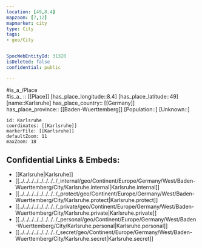 ```yaml
---
location: [49,8.4] 
mapzoom: [7,12] 
mapmarker: city 
type: City
tags:
- geo/City


SpocWebEntityId: 31320
isDeleted: false
confidential: public

---
```

#is_a_/Place  
#is_a_ :: [[Place]] 
[has_place_longitude::8.4] 
[has_place_latitude::49] 
[name::Karlsruhe] 
has_place_country:: [[Germany]]  
has_place_province:: [[Baden-Wuerttemberg]] 
[Population::] 
[Unknown::] 


```leaflet
id: Karlsruhe
coordinates: [[Karlsruhe]] 
markerFile: [[Karlsruhe]] 
defaultZoom: 11 
maxZoom: 18
```


## Confidential Links & Embeds: 
- [[Karlsruhe|Karlsruhe]]  
- [[../../../../../../../../_internal/geo/Continent/Europe/Germany/West/Baden-Wuerttemberg/City/Karlsruhe.internal|Karlsruhe.internal]] 
- [[../../../../../../../../_protect/geo/Continent/Europe/Germany/West/Baden-Wuerttemberg/City/Karlsruhe.protect|Karlsruhe.protect]] 
- [[../../../../../../../../_private/geo/Continent/Europe/Germany/West/Baden-Wuerttemberg/City/Karlsruhe.private|Karlsruhe.private]] 
- [[../../../../../../../../_personal/geo/Continent/Europe/Germany/West/Baden-Wuerttemberg/City/Karlsruhe.personal|Karlsruhe.personal]] 
- [[../../../../../../../../_secret/geo/Continent/Europe/Germany/West/Baden-Wuerttemberg/City/Karlsruhe.secret|Karlsruhe.secret]] 
